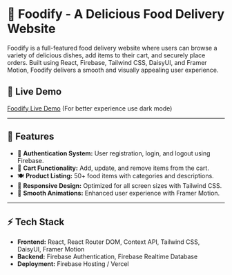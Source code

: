 # 🍔 Foodify - A Delicious Food Delivery Website

Foodify is a full-featured food delivery website where users can browse a variety of delicious dishes, add items to their cart, and securely place orders. Built using React, Firebase, Tailwind CSS, DaisyUI, and Framer Motion, Foodify delivers a smooth and visually appealing user experience.

## 🚀 Live Demo

[Foodify Live Demo](https://foodifybd.netlify.app/) (For better experience use dark mode)

---

## 📌 Features

- 🔐 **Authentication System:** User registration, login, and logout using Firebase.
- 🛒 **Cart Functionality:** Add, update, and remove items from the cart.
- 🍽️ **Product Listing:** 50+ food items with categories and descriptions.
- 📜 **Responsive Design:** Optimized for all screen sizes with Tailwind CSS.
- 🎥 **Smooth Animations:** Enhanced user experience with Framer Motion.

---

## ⚡️ Tech Stack

- **Frontend:** React, React Router DOM, Context API, Tailwind CSS, DaisyUI, Framer Motion
- **Backend:** Firebase Authentication, Firebase Realtime Database
- **Deployment:** Firebase Hosting / Vercel
